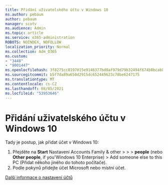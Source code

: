 ```yaml
---
title: Přidání uživatelského účtu v Windows 10
ms.author: pebaum
author: pebaum
manager: scotv
ms.audience: Admin
ms.topic: article
ms.service: o365-administration
ROBOTS: NOINDEX, NOFOLLOW
localization_priority: Normal
ms.collection: Adm_O365
ms.custom:
- "3448"
- "9001447"
ms.openlocfilehash: 3f8275cc8197015e9146377bd8af979d79b32494f674b8bcab8df310d69e4a14
ms.sourcegitcommit: b5f7da89a650d2915dc652449623c78be6247175
ms.translationtype: MT
ms.contentlocale: cs-CZ
ms.lasthandoff: 08/05/2021
ms.locfileid: "53953646"
---
```

# <a name="add-a-user-account-in-windows-10"></a>Přidání uživatelského účtu v Windows 10

Tady je postup, jak přidat účet v Windows 10:

1. Přejděte na **Start** Nastavení Accounts Family & other  >    >    >  **people** (nebo **Other people**, if you'Windows 10 Enterprise) > Add someone else to this PC (Přidat někoho jiného do tohoto počítače).
2. Podle pokynů přidejte účet Microsoft nebo místní účet.

[Další informace o nastavení účtů](https://support.microsoft.com/help/17197/)